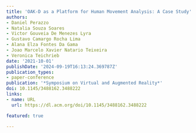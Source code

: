 ```yaml
---
title: 'OAK-D as a Platform for Human Movement Analysis: A Case Study'
authors:
- Daniel Perazzo
- Natalia Souza Soares
- Victor Gouveia De Menezes Lyra
- Gustavo Camargo Rocha Lima
- Alana Elza Fontes Da Gama
- Joao Marcelo Xavier Natario Teixeira
- Veronica Teichrieb
date: '2021-10-01'
publishDate: '2024-09-19T16:13:24.369787Z'
publication_types:
- paper-conference
publication: '*Symposium on Virtual and Augmented Reality*'
doi: 10.1145/3488162.3488222
links:
- name: URL
  url: https://dl.acm.org/doi/10.1145/3488162.3488222

featured: true

---
```

